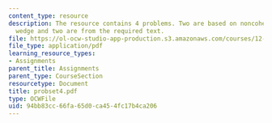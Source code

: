 ```yaml
---
content_type: resource
description: The resource contains 4 problems. Two are based on noncohesive critical
  wedge and two are from the required text.
file: https://ol-ocw-studio-app-production.s3.amazonaws.com/courses/12-520-geodynamics-fall-2006/94bb83cc66fa65d0ca454fc17b4ca206_probset4.pdf
file_type: application/pdf
learning_resource_types:
- Assignments
parent_title: Assignments
parent_type: CourseSection
resourcetype: Document
title: probset4.pdf
type: OCWFile
uid: 94bb83cc-66fa-65d0-ca45-4fc17b4ca206
---
```

